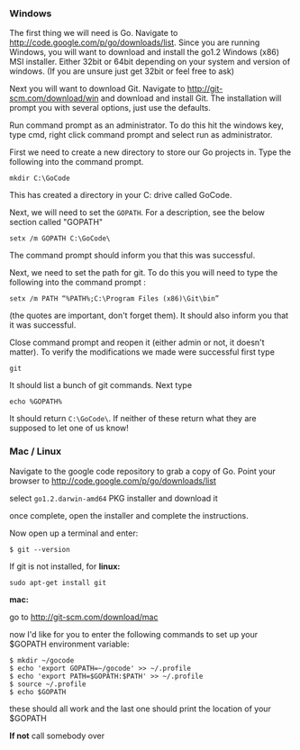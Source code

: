 ### Windows

The first thing we will need is Go. Navigate to
<http://code.google.com/p/go/downloads/list>. Since you are running Windows, you
will want to download and install the go1.2 Windows (x86) MSI installer.
Either 32bit or 64bit depending on your system and version of windows. (If you
are unsure just get 32bit or feel free to ask)

Next you will want to download Git. Navigate to
<http://git-scm.com/download/win>
and download and install Git. The installation will prompt you with several
options, just use the defaults.

Run command prompt as an administrator. To do this hit the windows key, type
cmd, right click command prompt and select run as administrator.

First we need to create a new directory to store our Go projects in. Type
the following into the command prompt. 

```
mkdir C:\GoCode
```
This has created a directory in your C: drive called GoCode. 

Next, we will need to set the `GOPATH`. For a description, see the below section
called "GOPATH"

```
setx /m GOPATH C:\GoCode\ 
``` 

The command prompt should inform you that this was successful.

Next, we need to set the path for git. To do this you will need to type
the following into the command prompt : 

```
setx /m PATH “%PATH%;C:\Program Files (x86)\Git\bin”
```

(the quotes are important, don't forget them). It
should also inform you that it was successful.

Close command prompt and reopen it (either admin or not, it doesn't
matter). To verify the modifications we made were successful first type

```
git
```

It should list a bunch of git commands. Next type 

```
echo %GOPATH%
```

It should return `C:\GoCode\`. If neither of these return what they are
supposed to let one of us know!

### Mac / Linux

Navigate to the google code repository to grab a copy of Go.
Point your browser to <http://code.google.com/p/go/downloads/list>

select `go1.2.darwin-amd64` PKG installer and download it

once complete, open the installer and complete the instructions.

Now open up a terminal and enter:

```
$ git --version
```

If git is not installed, for __linux:__

```
sudo apt-get install git
```

__mac:__

go to <http://git-scm.com/download/mac>

now I'd like for you to enter the following commands to set up your $GOPATH
environment variable:

```
$ mkdir ~/gocode
$ echo 'export GOPATH=~/gocode' >> ~/.profile
$ echo 'export PATH=$GOPATH:$PATH' >> ~/.profile
$ source ~/.profile
$ echo $GOPATH
```

these should all work and the last one should print the location of your $GOPATH

__If not__ call somebody over


